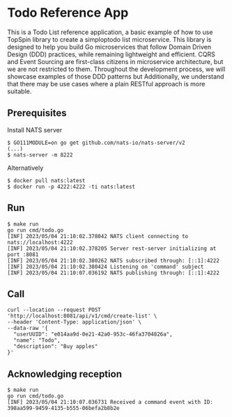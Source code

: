 # Todo Reference App

This is a Todo List reference application, a basic example of how to use TopSpin library to create a simploptodo list microservice. This library is designed to help you build Go microservices that follow Domain Driven Design (DDD) practices, while remaining lightweight and efficient. CQRS and Event Sourcing are first-class citizens in microservice architecture, but we are not restricted to them. Throughout the development process, we will showcase examples of those DDD patterns but Additionally, we understand that there may be use cases where a plain RESTful approach is more suitable. 

## Prerequisites
Install NATS server
```shell
$ GO111MODULE=on go get github.com/nats-io/nats-server/v2
(...)
$ nats-server -m 8222
```

Alternatively
```shell
$ docker pull nats:latest
$ docker run -p 4222:4222 -ti nats:latest
````

## Run
```shell
$ make run
go run cmd/todo.go
[INF] 2023/05/04 21:10:02.378042 NATS client connecting to nats://localhost:4222
[INF] 2023/05/04 21:10:02.378205 Server rest-server initializing at port :8081
[INF] 2023/05/04 21:10:02.380262 NATS subscribed through: [::1]:4222
[INF] 2023/05/04 21:10:02.380424 Listening on 'command' subject
[INF] 2023/05/04 21:10:07.036192 NATS publishing through: [::1]:4222
```

## Call
```shell
curl --location --request POST 'http://localhost:8081/api/v1/cmd/create-list' \
--header 'Content-Type: application/json' \
--data-raw '{
  "userUUID": "e014aa9d-0e21-42a0-953c-46fa3704826a",
  "name": "Todo",
  "description": "Buy apples"
}'
```

## Acknowledging reception
```shell
$ make run
go run cmd/todo.go
[INF] 2023/05/04 21:10:07.036731 Received a command event with ID: 398aa599-9459-4135-b555-06befa2b8b2e
```
